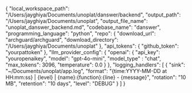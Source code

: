 {
  "local_workspace_path": "/Users/jayghiya/Documents/unoplat/danswer/backend",
  "output_path": "/Users/jayghiya/Documents/unoplat",
  "output_file_name": "unoplat_danswer_backend.md",
  "codebase_name": "danswer",
  "programming_language": "python",
  "repo": {
    "download_url": "archguard/archguard",
    "download_directory": "/Users/jayghiya/Documents/unoplat"
  },
  "api_tokens": {
    "github_token": "yourpattoken"
  },
  "llm_provider_config": {
      "openai": {
        "api_key": "youropenaikey",
        "model": "gpt-4o-mini",
        "model_type" : "chat",
        "max_tokens": 3096,
        "temperature": 0.0
      }
  },
  "logging_handlers": [
    {
        "sink": "~/Documents/unoplat/app.log",
        "format": "<green>{time:YYYY-MM-DD at HH:mm:ss}</green> | <level>{level}</level> | <cyan>{name}</cyan>:<cyan>{function}</cyan>:<cyan>{line}</cyan> - <level>{message}</level>",
        "rotation": "10 MB",
        "retention": "10 days",
        "level": "DEBUG"
    }
  ]
}